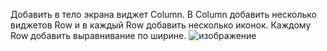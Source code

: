 Добавить в тело экрана виджет Column. В Column добавить несколько
виджетов Row и в каждый Row добавить несколько иконок. Каждому
Row добавить выравнивание по ширине.
![изображение](https://github.com/user-attachments/assets/5f612794-d51c-4b27-8b8f-2cc20318fce2)
